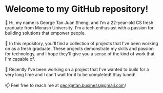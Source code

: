 # Welcome to my GitHub repository!
👋 Hi, my name is George Tan Juan Sheng, and I'm a 22-year-old CS fresh graduate from Monash University. I'm a tech enthusiast with a passion for building solutions that empower people.<br/>
<br/>
💭 In this repository, you'll find a collection of projects that I've been working on as a fresh graduate. These projects demonstrate my skills and passion for technology, and I hope they'll give you a sense of the kind of work that I'm capable of.<br/>
<br/>
💫 Recently I've been working on a project that I've wanted to build for a very long time and I can't wait for it to be completed! Stay tuned!<br/>
<br/>
📫 Feel free to reach me at georgetan.business@gmail.com!

<!---
GeorgeTan615/GeorgeTan615 is a ✨ special ✨ repository because its `README.md` (this file) appears on your GitHub profile.
You can click the Preview link to take a look at your changes.
--->
